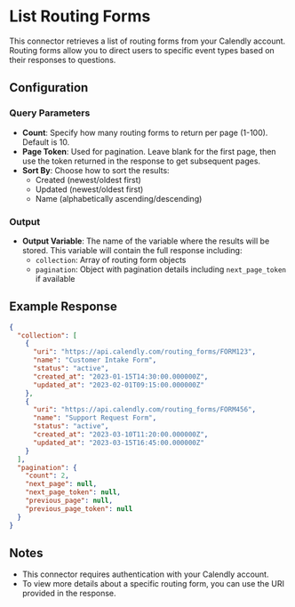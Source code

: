 # List Routing Forms

This connector retrieves a list of routing forms from your Calendly account. Routing forms allow you to direct users to specific event types based on their responses to questions.

## Configuration

### Query Parameters

- **Count**: Specify how many routing forms to return per page (1-100). Default is 10.
- **Page Token**: Used for pagination. Leave blank for the first page, then use the token returned in the response to get subsequent pages.
- **Sort By**: Choose how to sort the results:
  - Created (newest/oldest first)
  - Updated (newest/oldest first)
  - Name (alphabetically ascending/descending)

### Output

- **Output Variable**: The name of the variable where the results will be stored. This variable will contain the full response including:
  - `collection`: Array of routing form objects
  - `pagination`: Object with pagination details including `next_page_token` if available

## Example Response

```json
{
  "collection": [
    {
      "uri": "https://api.calendly.com/routing_forms/FORM123",
      "name": "Customer Intake Form",
      "status": "active",
      "created_at": "2023-01-15T14:30:00.000000Z",
      "updated_at": "2023-02-01T09:15:00.000000Z"
    },
    {
      "uri": "https://api.calendly.com/routing_forms/FORM456",
      "name": "Support Request Form",
      "status": "active", 
      "created_at": "2023-03-10T11:20:00.000000Z",
      "updated_at": "2023-03-15T16:45:00.000000Z"
    }
  ],
  "pagination": {
    "count": 2,
    "next_page": null,
    "next_page_token": null,
    "previous_page": null,
    "previous_page_token": null
  }
}
```

## Notes

- This connector requires authentication with your Calendly account.
- To view more details about a specific routing form, you can use the URI provided in the response.